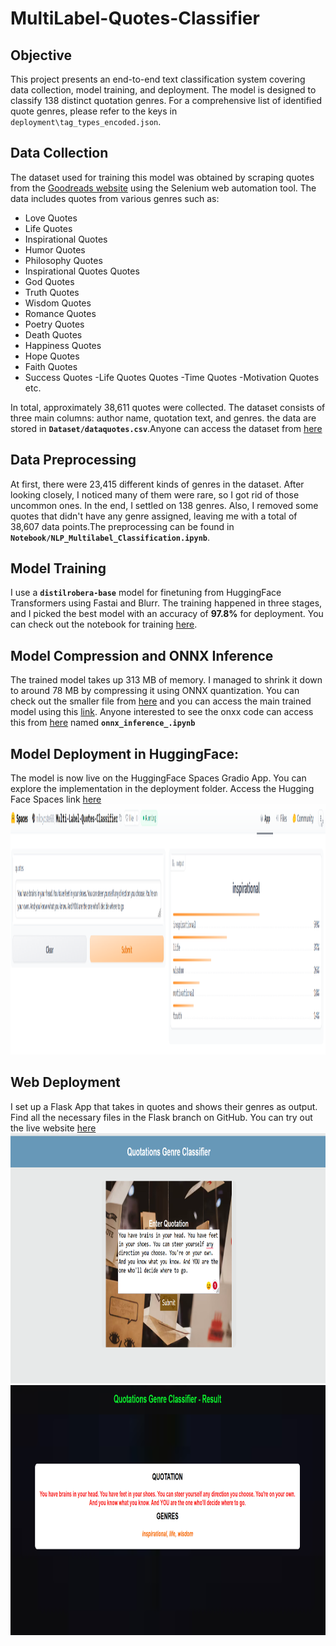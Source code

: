 # MultiLabel-Quotes-Classifier 

## Objective
This project presents an end-to-end text classification system covering data collection, model training, and deployment. The model is designed to classify 138 distinct quotation genres. For a comprehensive list of identified quote genres, please refer to the keys in `deployment\tag_types_encoded.json`.

## Data Collection
The dataset used for training this model was obtained by scraping quotes from the [Goodreads website](https://www.goodreads.com/quotes) using the Selenium web automation tool. The data includes quotes from various genres such as:

- Love Quotes
- Life Quotes
- Inspirational Quotes
- Humor Quotes
- Philosophy Quotes
- Inspirational Quotes Quotes
- God Quotes
- Truth Quotes
- Wisdom Quotes
- Romance Quotes
- Poetry Quotes
- Death Quotes
- Happiness Quotes
- Hope Quotes
- Faith Quotes
- Success Quotes
-Life Quotes Quotes 
-Time Quotes 
-Motivation Quotes etc.

In total, approximately 38,611 quotes were collected. The dataset consists of three main columns: author name, quotation text, and genres. the data are stored in **`Dataset/dataquotes.csv`**.Anyone can access the dataset from [here](Dataset)

## Data Preprocessing
At first, there were 23,415 different kinds of genres in the dataset. After looking closely, I noticed many of them were rare, so I got rid of those uncommon ones. In the end, I settled on 138 genres. Also, I removed some quotes that didn't have any genre assigned, leaving me with a total of 38,607 data points.The preprocessing can be found in **`Notebook/NLP_Multilabel_Classification.ipynb`**.

## Model Training
I use a **`distilrobera-base`** model for finetuning from HuggingFace Transformers using Fastai and Blurr. The training happened in three stages, and I picked the best model with an accuracy of **97.8%** for deployment. You can check out the notebook for training [here](Notebook).
## Model Compression and ONNX Inference
The trained model takes up 313 MB of memory. I managed to shrink it down to around 78 MB by compressing it using ONNX quantization. You can check out the smaller file from 
[here](book-classifier-quantized.onnx) and you can access the main trained model using this [link](https://drive.google.com/file/d/1csI9EcKei1MIPdZJwSXsRK69HnfQLo3n/view?usp=sharing). Anyone interested to see the onxx code can access this from [here](Notebook) named **`onnx_inference_.ipynb`**
## Model Deployment in HuggingFace:
The model is now live on the HuggingFace Spaces Gradio App. You can explore the implementation in the deployment folder. Access the Hugging Face Spaces link [here](https://huggingface.co/spaces/niloycste68/Multi-Label-Quotes-Classifier)<br/>
<img src = "Deployment/huggingface.png" width="1200" height="400">

## Web Deployment
I set up a Flask App that takes in quotes and shows their genres as output. Find all the necessary files in the Flask branch on GitHub. You can try out the live website [here](https://multilabel-quotation-genre-classifier.onrender.com/)<br/>
<img src = "Deployment/flask-01.png" width="1200" height="400"><br/>
<img src = "Deployment/flask-02.png" width="1200" height="400">
